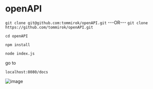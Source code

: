 # openAPI

```git clone git@github.com:tommirok/openAPI.git```
---OR---
```git clone https://github.com/tommirok/openAPI.git```

```cd openAPI```

```npm install```

```node index.js```

go to 

```localhost:8080/docs```

![image](https://user-images.githubusercontent.com/25888523/69852063-f21d9300-128b-11ea-9c6e-71db15e11106.png)
